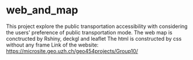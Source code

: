 # web_and_map
This project explore the public transportation accessibility with considering the users' preference of public transportation mode.
The web map is conctructed by Rshiny, deckgl and leaflet
The html is constructed by css without any frame
Link of the website: https://microsite.geo.uzh.ch/geo454projects/Group10/
